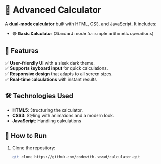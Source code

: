 # 📱 Advanced Calculator

A **dual-mode calculator** built with HTML, CSS, and JavaScript. It includes:
- 🟢 **Basic Calculator** (Standard mode for simple arithmetic operations)

## 🎯 Features
  
✅ **User-friendly UI** with a sleek dark theme.  
✅ **Supports keyboard input** for quick calculations.  
✅ **Responsive design** that adapts to all screen sizes.  
✅ **Real-time calculations** with instant results.  




## 🛠️ Technologies Used
- **HTML5**: Structuring the calculator.
- **CSS3**: Styling with animations and a modern look.
- **JavaScript**: Handling calculations 

## 🚀 How to Run
1. Clone the repository:
   ```sh
   git clone https://github.com/codewith-rawad/calculator.git
